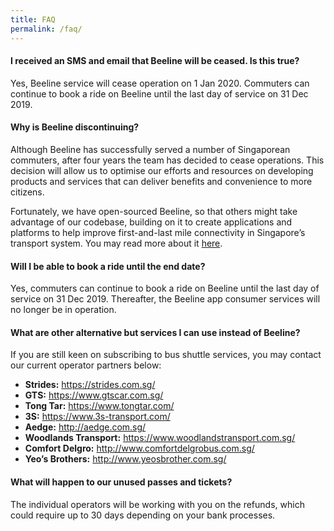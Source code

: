 ```yaml
---
title: FAQ
permalink: /faq/
---
```


#### **I received an SMS and email that Beeline will be ceased. Is this true?**
Yes, Beeline service will cease operation on 1 Jan 2020. Commuters can continue to book a ride on Beeline until the last day of service on 31 Dec 2019.
 
#### **Why is Beeline discontinuing?**

Although Beeline has successfully served a number of Singaporean commuters, after four years the team has decided to cease operations. This decision will allow us to optimise our efforts and resources on developing products and services that can deliver benefits and convenience to more citizens. 

Fortunately, we have open-sourced Beeline, so that others might take advantage of our codebase, building on it to create applications and platforms to help improve first-and-last mile connectivity in Singapore’s transport system. You may read more about it [here](https://blog.data.gov.sg/open-sourcing-beeline-8da9cfde9936). 

#### **Will I be able to book a ride until the end date?**
Yes, commuters can continue to book a ride on Beeline until the last day of service on 31 Dec 2019. Thereafter, the Beeline app consumer services will no longer be in operation.

#### **What are other alternative but services I can use instead of Beeline?**

If you are still keen on subscribing to bus shuttle services, you may contact our current operator partners below: 
- **Strides:** https://strides.com.sg/
- **GTS:** https://www.gtscar.com.sg/
- **Tong Tar:** https://www.tongtar.com/
- **3S:** https://www.3s-transport.com/
- **Aedge:** http://aedge.com.sg/
- **Woodlands Transport:** https://www.woodlandstransport.com.sg/
- **Comfort Delgro:** http://www.comfortdelgrobus.com.sg/
- **Yeo’s Brothers:** http://www.yeosbrother.com.sg/
 
#### **What will happen to our unused passes and tickets?**

The individual operators will be working with you on the refunds, which could require up to 30 days depending on your bank processes.

